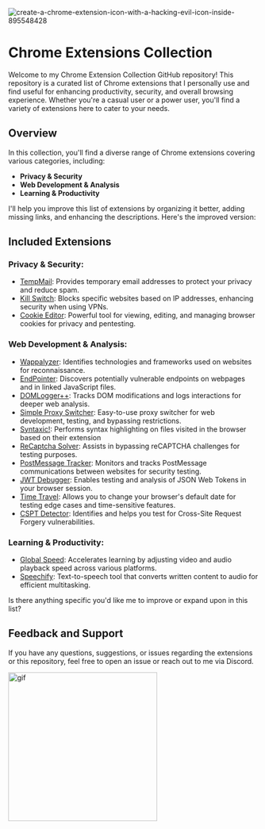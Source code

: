 
![create-a-chrome-extension-icon-with-a-hacking-evil-icon-inside-895548428](https://github.com/Hacking-Notes/Extensions/assets/118412415/d55b2201-47e2-4345-95c5-aecf997976f1)

# Chrome Extensions Collection

Welcome to my Chrome Extension Collection GitHub repository! This repository is a curated list of Chrome extensions that I personally use and find useful for enhancing productivity, security, and overall browsing experience. Whether you're a casual user or a power user, you'll find a variety of extensions here to cater to your needs.

## Overview

In this collection, you'll find a diverse range of Chrome extensions covering various categories, including:

- **Privacy & Security**
- **Web Development & Analysis**
- **Learning & Productivity**

I'll help you improve this list of extensions by organizing it better, adding missing links, and enhancing the descriptions. Here's the improved version:

## Included Extensions

### Privacy & Security:
- [TempMail](https://chromewebstore.google.com/detail/temp-mail-disposable-temp/inojafojbhdpnehkhhfjalgjjobnhomj): Provides temporary email addresses to protect your privacy and reduce spam.
- [Kill Switch](https://chromewebstore.google.com/detail/kill-switch/gojllalahpiahalfhfjpbpfhjpaahjkc): Blocks specific websites based on IP addresses, enhancing security when using VPNs.
- [Cookie Editor](https://chromewebstore.google.com/detail/cookie-editor/hlkenndednhfkekhgcdicdfddnkalmdm): Powerful tool for viewing, editing, and managing browser cookies for privacy and pentesting.

### Web Development & Analysis:
- [Wappalyzer](https://chromewebstore.google.com/detail/wappalyzer-technology-pro/gppongmhjkpfnbhagpmjfkannfbllamg): Identifies technologies and frameworks used on websites for reconnaissance.
- [EndPointer](https://github.com/AtlasWiki/EndPointer): Discovers potentially vulnerable endpoints on webpages and in linked JavaScript files.
- [DOMLogger++](https://chromewebstore.google.com/detail/domlogger++/lkpfjhmpbmpflldmdpdoabimdbaclolp): Tracks DOM modifications and logs interactions for deeper web analysis.
- [Simple Proxy Switcher](https://chromewebstore.google.com/detail/simple-proxy-switcher/pcboajngloecgmaailkmphmpbacmbcfb): Easy-to-use proxy switcher for web development, testing, and bypassing restrictions.
- [Syntaxic!](https://chromewebstore.google.com/detail/syntaxtic/cgjalgdhmbpaacnnejmodfinclbdgaci): Performs syntax highlighting on files visited in the browser based on their extension
- [ReCaptcha Solver](https://chromewebstore.google.com/detail/rektcaptcha-recaptcha-sol/bbdhfoclddncoaomddgkaaphcnddbpdh): Assists in bypassing reCAPTCHA challenges for testing purposes.
- [PostMessage Tracker](https://github.com/fransr/postMessage-tracker): Monitors and tracks PostMessage communications between websites for security testing.
- [JWT Debugger](https://github.com/Hacking-Notes/jwt): Enables testing and analysis of JSON Web Tokens in your browser session.
- [Time Travel](https://chromewebstore.google.com/detail/time-travel/jfdbpgcmmenmelcghpbbkldkcfiejcjg): Allows you to change your browser's default date for testing edge cases and time-sensitive features.
- [CSPT Detector](soon): Identifies and helps you test for Cross-Site Request Forgery vulnerabilities.

### Learning & Productivity:
- [Global Speed](https://chromewebstore.google.com/detail/global-speed/jpbjcnkcffbooppibceonlgknpkniiff): Accelerates learning by adjusting video and audio playback speed across various platforms.
- [Speechify](https://chromewebstore.google.com/detail/speechify-text-to-speech/ljflmlehinmoeknoonhibbjpldiijjmm): Text-to-speech tool that converts written content to audio for efficient multitasking.

Is there anything specific you'd like me to improve or expand upon in this list?

## Feedback and Support

If you have any questions, suggestions, or issues regarding the extensions or this repository, feel free to open an issue or reach out to me via Discord.

  <a href="https://discord.com">
  <img width="300" src="https://github.com/Hacking-Notes/Hacking-Notes/assets/118412415/5f34c47e-8f9e-40ef-885d-91ee9a6c5989" alt="gif">
  </a>
